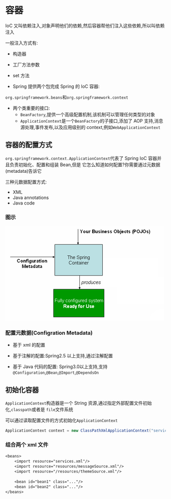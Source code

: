# 容器

IoC 又叫依赖注入,对象声明他们的依赖,然后容器帮他们注入这些依赖,所以叫依赖注入

一般注入方式有:

- 构造器
- 工厂方法参数
- set 方法

- Spring 提供两个包完成 Spring 的 IoC 容器:

`org.springframework.beans`和`org.springframework.context`

- 两个类重要的接口:
  - `BeanFactory`,提供一个高级配置机制,该机制可以管理任何类型的对象
  - `ApplicationContext`是一个`BeanFactory`的子接口,添加了 AOP 支持,消息源处理,事件发布,以及应用级别的 context,例如`WebApplicationContext`

## 容器的配置方式

`org.springframework.context.ApplicationContext`代表了 Spring IoC  容器并且负责初始化、配置和组装 Bean,但是 它怎么知道如何配置?你需要通过元数据(metadata)告诉它

三种元数据配置方式:

- XML
- Java annotations
- Java code

### 图示



![container magic](assets/container-magic.png)

### 配置元数据(Configration Metadata)

- 基于 xml 的配置

- 基于注解的配置:Spring2.5 以上支持,通过注解配置
- 基于 Java 代码的配置: Spring3.0以上支持,支持`@Configuration`,`@Bean`,`@Import`,`@DependsOn`

## 初始化容器

`ApplicationContext`构造器是一个 String 资源,通过指定外部配置文件初始化,`classpath`或者是 `file`文件系统

可以通过读取配置文件的方式初始化`ApplicationContext`

```java
ApplicationContext context = new ClassPathXmlApplicationContext("services.xml", "daos.xml");
```



### 组合两个 xml 文件

```
<beans>
    <import resource="services.xml"/>
    <import resource="resources/messageSource.xml"/>
    <import resource="/resources/themeSource.xml"/>

    <bean id="bean1" class="..."/>
    <bean id="bean2" class="..."/>
</beans>
```

### 